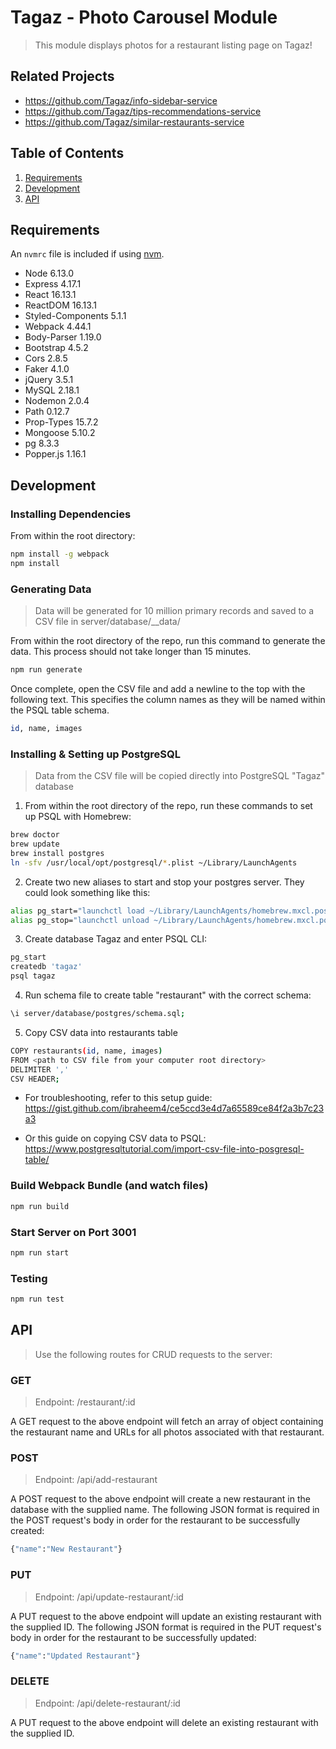 # Tagaz - Photo Carousel Module

> This module displays photos for a restaurant listing page on Tagaz!

## Related Projects

  - https://github.com/Tagaz/info-sidebar-service
  - https://github.com/Tagaz/tips-recommendations-service
  - https://github.com/Tagaz/similar-restaurants-service

## Table of Contents

1. [Requirements](#requirements)
1. [Development](#development)
1. [API](#API)

## Requirements

An `nvmrc` file is included if using [nvm](https://github.com/creationix/nvm).

- Node 6.13.0
- Express 4.17.1
- React 16.13.1
- ReactDOM 16.13.1
- Styled-Components 5.1.1
- Webpack 4.44.1
- Body-Parser 1.19.0
- Bootstrap 4.5.2
- Cors 2.8.5
- Faker 4.1.0
- jQuery 3.5.1
- MySQL 2.18.1
- Nodemon 2.0.4
- Path 0.12.7
- Prop-Types 15.7.2
- Mongoose 5.10.2
- pg 8.3.3
- Popper.js 1.16.1

## Development

### Installing Dependencies

From within the root directory:

```sh
npm install -g webpack
npm install
```

### Generating Data

> Data will be generated for 10 million primary records and saved to a CSV file in server/database/__data/

From within the root directory of the repo, run this command to generate the data. This process should not take longer than 15 minutes.

```sh
npm run generate
```

Once complete, open the CSV file and add a newline to the top with the following text. This specifies the column names as they will be named within the PSQL table schema.

```sh
id, name, images
```

### Installing & Setting up PostgreSQL

> Data from the CSV file will be copied directly into PostgreSQL "Tagaz" database

1. From within the root directory of the repo, run these commands to set up PSQL with Homebrew:

```sh
brew doctor
brew update
brew install postgres
ln -sfv /usr/local/opt/postgresql/*.plist ~/Library/LaunchAgents
```

2. Create two new aliases to start and stop your postgres server. They could look something like this:

```sh
alias pg_start="launchctl load ~/Library/LaunchAgents/homebrew.mxcl.postgresql.plist"
alias pg_stop="launchctl unload ~/Library/LaunchAgents/homebrew.mxcl.postgresql.plist"
```

3. Create database Tagaz and enter PSQL CLI:

```sh
pg_start
createdb 'tagaz'
psql tagaz
```

4. Run schema file to create table "restaurant" with the correct schema:

```sh
\i server/database/postgres/schema.sql;
```

5. Copy CSV data into restaurants table

```sh
COPY restaurants(id, name, images)
FROM <path to CSV file from your computer root directory>
DELIMITER ','
CSV HEADER;
```

- For troubleshooting, refer to this setup guide: https://gist.github.com/ibraheem4/ce5ccd3e4d7a65589ce84f2a3b7c23a3

- Or this guide on copying CSV data to PSQL: https://www.postgresqltutorial.com/import-csv-file-into-posgresql-table/

### Build Webpack Bundle (and watch files)
```sh
npm run build
```

### Start Server on Port 3001
```sh
npm run start
```

### Testing
```sh
npm run test
```

## API

> Use the following routes for CRUD requests to the server:

### GET

> Endpoint: /restaurant/:id

A GET request to the above endpoint will fetch an array of object containing the restaurant name and URLs for all photos associated with that restaurant.

### POST

> Endpoint: /api/add-restaurant

A POST request to the above endpoint will create a new restaurant in the database with the supplied name.
The following JSON format is required in the POST request's body in order for the restaurant to be successfully created:

```sh
{"name":"New Restaurant"}
```

### PUT

> Endpoint: /api/update-restaurant/:id

A PUT request to the above endpoint will update an existing restaurant with the supplied ID.
The following JSON format is required in the PUT request's body in order for the restaurant to be successfully updated:

```sh
{"name":"Updated Restaurant"}
```

### DELETE

> Endpoint: /api/delete-restaurant/:id

A PUT request to the above endpoint will delete an existing restaurant with the supplied ID.
